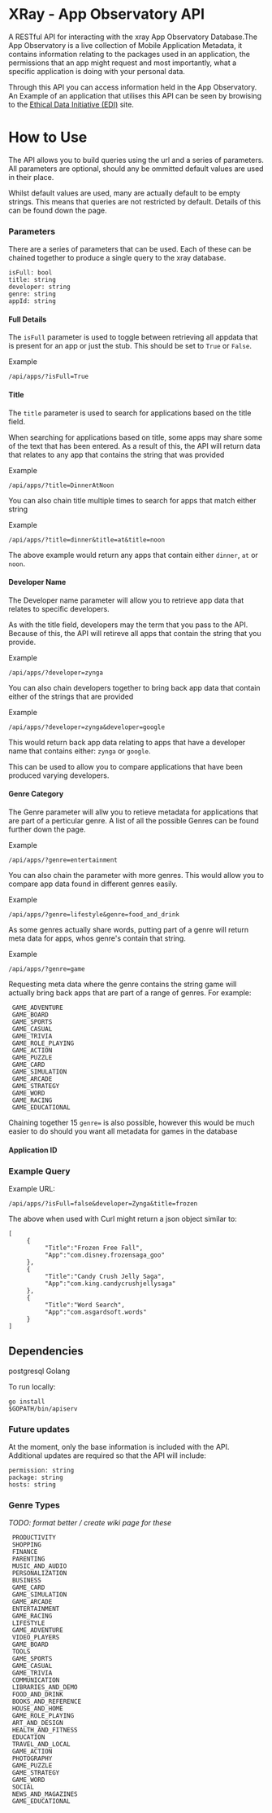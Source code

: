 # XRay - App Observatory API

A RESTful API for interacting with the xray App Observatory Database.The App Observatory is a live collection of Mobile Application Metadata, it contains information relating to the packages used in an application, the permissions that an app might request and most importantly, what a specific application is doing with your personal data.

Through this API you can access information held in the App Observatory. An Example of an application that utilises this API can be seen by browising to the [Ethical Data Initiative (EDI)](https://edi.sociam.org) site.

# How to Use
The API allows you to build queries using the url and a series of parameters. All parameters are optional, should any be ommitted default values are used in their place.

Whilst default values are used, many are actually default to be empty strings. This means that queries are not restricted by default. Details of this can be found down the page.

### Parameters
There are a series of parameters that can be used. Each of these can be chained together to produce a single query to the xray database.

```
isFull: bool
title: string
developer: string
genre: string
appId: string
```
#### Full Details
The ``` isFull ``` parameter is used to toggle between retrieving all appdata that is present for an app or just the stub. This should be set to ``` True ``` or ``` False ```.

Example
```
/api/apps/?isFull=True
```

#### Title
The ``` title ``` parameter is used to search for applications based on the title field.

When searching for applications based on title, some apps may share some of the text that has been entered. As a result of this, the API will return data that relates to any app that contains the string that was provided

Example
```
/api/apps/?title=DinnerAtNoon
```

You can also chain title multiple times to search for apps that match either string

Example
```
/api/apps/?title=dinner&title=at&title=noon
```

The above example would return any apps that contain either ``` dinner ```, ``` at ``` or ``` noon ```.


#### Developer Name

The Developer name parameter will allow you to retrieve app data that relates to specific developers.

As with the title field, developers may the term that you pass to the API. Because of this, the API will retireve all apps that contain the string that you provide.

Example
```
/api/apps/?developer=zynga
```

You can also chain developers together to bring back app data that contain either of the strings that are provided

Example
```
/api/apps/?developer=zynga&developer=google
```

This would return back app data relating to apps that have a developer name that contains either: ```zynga``` or ```google```.

This can be used to allow you to compare applications that have been produced varying developers.


#### Genre Category

The Genre parameter will allw you to retieve metadata for applications that are part of a perticular genre. A list of all the possible Genres can be found further down the page.

Example
```
/api/apps/?genre=entertainment
```

You can also chain the parameter with more genres. This would allow you to compare app data found in different genres easily.

Example
```
/api/apps/?genre=lifestyle&genre=food_and_drink
```

As some genres actually share words, putting part of a genre will return meta data for apps, whos genre's contain that string.

Example
```
/api/apps/?genre=game
```

Requesting meta data where the genre contains the string game will actually bring back apps that are part of a range of genres. For example:
```
 GAME_ADVENTURE
 GAME_BOARD
 GAME_SPORTS
 GAME_CASUAL
 GAME_TRIVIA
 GAME_ROLE_PLAYING
 GAME_ACTION
 GAME_PUZZLE
 GAME_CARD
 GAME_SIMULATION
 GAME_ARCADE
 GAME_STRATEGY
 GAME_WORD
 GAME_RACING
 GAME_EDUCATIONAL
```
Chaining together 15 ```genre=``` is also possible, however this would be much easier to do should you want all metadata for games in the database

#### Application ID

### Example Query

Example URL:
```
/api/apps/?isFull=false&developer=Zynga&title=frozen
```

The above when used with Curl might return a json object similar to:
```
[
     {
          "Title":"Frozen Free Fall",
          "App":"com.disney.frozensaga_goo"
     },
     {
          "Title":"Candy Crush Jelly Saga",
          "App":"com.king.candycrushjellysaga"
     },
     {
          "Title":"Word Search",
          "App":"com.asgardsoft.words"
     }
]
```

## Dependencies
postgresql
Golang

To run locally:

```
go install 
$GOPATH/bin/apiserv
```


### Future updates 
At the moment, only the base information is included with the API. 
Additional updates are required so that the API will include:
```
permission: string
package: string
hosts: string
```

### Genre Types

*TODO: format better / create wiki page for these*
```
 PRODUCTIVITY
 SHOPPING
 FINANCE
 PARENTING
 MUSIC_AND_AUDIO
 PERSONALIZATION
 BUSINESS
 GAME_CARD
 GAME_SIMULATION
 GAME_ARCADE
 ENTERTAINMENT
 GAME_RACING
 LIFESTYLE
 GAME_ADVENTURE
 VIDEO_PLAYERS
 GAME_BOARD
 TOOLS
 GAME_SPORTS
 GAME_CASUAL
 GAME_TRIVIA
 COMMUNICATION
 LIBRARIES_AND_DEMO
 FOOD_AND_DRINK
 BOOKS_AND_REFERENCE
 HOUSE_AND_HOME
 GAME_ROLE_PLAYING
 ART_AND_DESIGN
 HEALTH_AND_FITNESS
 EDUCATION
 TRAVEL_AND_LOCAL
 GAME_ACTION
 PHOTOGRAPHY
 GAME_PUZZLE
 GAME_STRATEGY
 GAME_WORD
 SOCIAL
 NEWS_AND_MAGAZINES
 GAME_EDUCATIONAL
```
